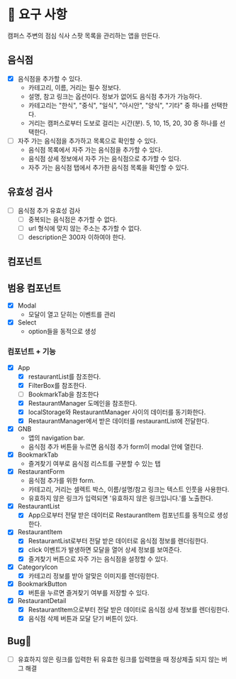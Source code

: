 # 🎯 요구 사항

캠퍼스 주변의 점심 식사 스팟 목록을 관리하는 앱을 만든다.

## 음식점

- [x] 음식점을 추가할 수 있다.
  - 카테고리, 이름, 거리는 필수 정보다.
  - 설명, 참고 링크는 옵션이다. 정보가 없어도 음식점 추가가 가능하다.
  - 카테고리는 "한식", "중식", "일식", "아시안", "양식", "기타" 중 하나를 선택한다.
  - 거리는 캠퍼스로부터 도보로 걸리는 시간(분). 5, 10, 15, 20, 30 중 하나를 선택한다.
- [ ] 자주 가는 음식점을 추가하고 목록으로 확인할 수 있다.
  - 음식점 목록에서 자주 가는 음식점을 추가할 수 있다.
  - 음식점 상세 정보에서 자주 가는 음식점으로 추가할 수 있다.
  - 자주 가는 음식점 탭에서 추가한 음식점 목록을 확인할 수 있다.

## 유효성 검사

- [ ] 음식점 추가 유효성 검사
  - [ ] 중복되는 음식점은 추가할 수 없다.
  - [ ] url 형식에 맞지 않는 주소는 추가할 수 없다.
  - [ ] description은 300자 이하여야 한다.

## 컴포넌트

## 범용 컴포넌트

- [x] Modal
  - 모달이 열고 닫히는 이벤트를 관리
- [x] Select
  - option들을 동적으로 생성

### 컴포넌트 + 기능

- [x] App
  - [x] restaurantList를 참조한다.
  - [x] FilterBox를 참조한다.
  - [ ] BookmarkTab을 참조한다
  - [x] RestaurantManager 도메인을 참조한다.
  - [x] localStorage와 RestaurantManager 사이의 데이터를 동기화한다.
  - [x] RestaurantManager에서 받은 데이터를 restaurantList에 전달한다.
- [x] GNB
  - 앱의 navigation bar.
  - 음식점 추가 버튼을 누르면 음식점 추가 form이 modal 안에 열린다.
- [x] BookmarkTab
  - 즐겨찾기 여부로 음식점 리스트를 구분할 수 있는 탭
- [x] RestaurantForm
  - 음식점 추가를 위한 form.
  - 카테고리, 거리는 셀렉트 박스, 이름/설명/참고 링크는 텍스트 인풋을 사용한다.
  - 유효하지 않은 링크가 입력되면 '유효하지 않은 링크입니다.'를 노출한다.
- [x] RestaurantList
  - [x] App으로부터 전달 받은 데이터로 RestaurantItem 컴포넌트를 동적으로 생성한다.
- [x] RestaurantItem
  - [x] RestaurantList로부터 전달 받은 데이터로 음식점 정보를 렌더링한다.
  - [x] click 이벤트가 발생하면 모달을 열어 상세 정보를 보여준다.
  - [x] 즐겨찾기 버튼으로 자주 가는 음식점을 설정할 수 있다.
- [x] CategoryIcon
  - [x] 카테고리 정보를 받아 알맞은 이미지를 렌더링한다.
- [x] BookmarkButton
  - [x] 버튼을 누르면 즐겨찾기 여부를 저장할 수 있다.
- [x] RestaurantDetail
  - [x] RestaurantItem으로부터 전달 받은 데이터로 음식점 상세 정보를 렌더링한다.
  - [x] 음식점 삭제 버튼과 모달 닫기 버튼이 있다.

## Bug🐞

- [ ] 유효하지 않은 링크를 입력한 뒤 유효한 링크를 입력했을 때 정상제출 되지 않는 버그 해결
